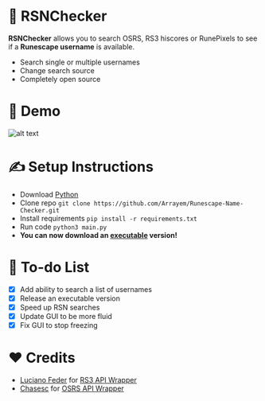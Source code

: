 # 🔎 RSNChecker
<strong>RSNChecker</strong> allows you to search OSRS, RS3 hiscores or RunePixels to see if a <strong>Runescape username</strong> is available. 
+ Search single or multiple usernames
+ Change search source
+ Completely open source

# 🧭 Demo
![alt text](https://github.com/Arrayem/Runescape-Name-Checker/blob/main/images/gif.gif) 

# ✍️ Setup Instructions
+ Download [Python](https://www.python.org/)
+ Clone repo `git clone https://github.com/Arrayem/Runescape-Name-Checker.git`
+ Install requirements `pip install -r requirements.txt`
+ Run code `python3 main.py` <br />
+ **You can now download an [executable](https://github.com/Arrayem/RSNChecker/releases/download/Latest/RSNChecker.exe) version!**

# 📖 To-do List
- [x] Add ability to search a list of usernames
- [x] Release an executable version
- [x] Speed up RSN searches
- [x] Update GUI to be more fluid
- [x] Fix GUI to stop freezing

# ❤️ Credits
+ [Luciano Feder](https://github.com/lucianofeder) for [RS3 API Wrapper](https://github.com/lucianofeder/runescape3-api-wrapper)
+ [Chasesc](https://github.com/Chasesc) for [OSRS API Wrapper](https://github.com/Chasesc/OSRS-API-Wrapper)


